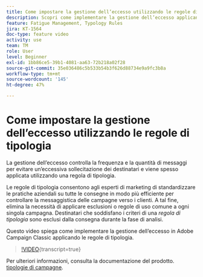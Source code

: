```yaml
---
title: Come impostare la gestione dell’eccesso utilizzando le regole di tipologia in Adobe Campaign Classic
description: Scopri come implementare la gestione dell’eccesso applicando le regole di tipologia.
feature: Fatigue Management, Typology Rules
jira: KT-1564
doc-type: feature video
activity: use
team: TM
role: User
level: Beginner
exl-id: 1bb86ce5-39b1-4081-aa63-72b218a02f28
source-git-commit: 35e036486c5b533b54b3f626d88734e9a9fc3b8a
workflow-type: tm+mt
source-wordcount: '145'
ht-degree: 47%

---
```


# Come impostare la gestione dell’eccesso utilizzando le regole di tipologia

La gestione dell’eccesso controlla la frequenza e la quantità di messaggi per evitare un’eccessiva sollecitazione dei destinatari e viene spesso applicata utilizzando una regola di tipologia.

Le regole di tipologia consentono agli esperti di marketing di standardizzare le pratiche aziendali su tutte le consegne in modo più efficiente per controllare la messaggistica delle campagne verso i clienti. A tal fine, elimina la necessità di applicare esclusioni o regole di uso comune a ogni singola campagna. Destinatari che soddisfano i criteri di una *regola di tipologia* sono esclusi dalla consegna durante la fase di analisi.

Questo video spiega come implementare la gestione dell’eccesso in Adobe Campaign Classic applicando le regole di tipologia.

>[!VIDEO](https://video.tv.adobe.com/v/25090?quality=12&learn=on){transcript=true}

Per ulteriori informazioni, consulta la documentazione del prodotto. [tipologie di campagne](https://experienceleague.adobe.com/docs/campaign-classic/using/orchestrating-campaigns/campaign-optimization/about-campaign-typologies.html?lang=it).
